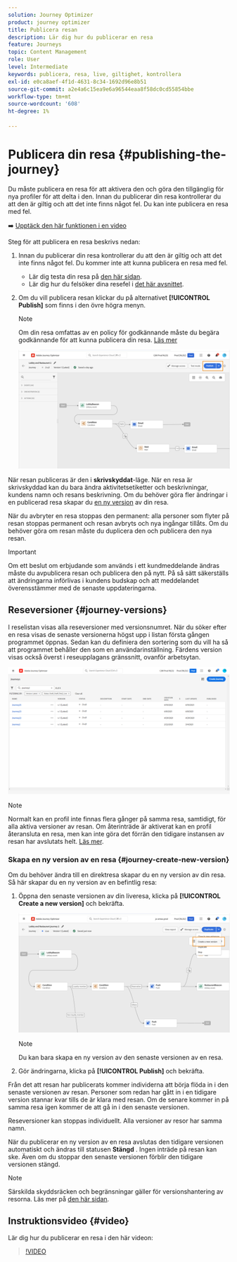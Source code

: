 ```yaml
---
solution: Journey Optimizer
product: journey optimizer
title: Publicera resan
description: Lär dig hur du publicerar en resa
feature: Journeys
topic: Content Management
role: User
level: Intermediate
keywords: publicera, resa, live, giltighet, kontrollera
exl-id: e0ca8aef-4f1d-4631-8c34-1692d96e8b51
source-git-commit: a2e4a6c15ea9e6a96544eaa8f58dc0cd55854bbe
workflow-type: tm+mt
source-wordcount: '608'
ht-degree: 1%

---
```


# Publicera din resa {#publishing-the-journey}

Du måste publicera en resa för att aktivera den och göra den tillgänglig för nya profiler för att delta i den. Innan du publicerar din resa kontrollerar du att den är giltig och att det inte finns något fel. Du kan inte publicera en resa med fel.

➡️ [Upptäck den här funktionen i en video](#video)

Steg för att publicera en resa beskrivs nedan:

1. Innan du publicerar din resa kontrollerar du att den är giltig och att det inte finns något fel. Du kommer inte att kunna publicera en resa med fel.

   * Lär dig testa din resa på [den här sidan](testing-the-journey.md).
   * Lär dig hur du felsöker dina resefel i [det här avsnittet](../building-journeys/troubleshooting.md#checking-for-errors-before-testing).

1. Om du vill publicera resan klickar du på alternativet **[!UICONTROL Publish]** som finns i den övre högra menyn.

   >[!NOTE]
   >
   > Om din resa omfattas av en policy för godkännande måste du begära godkännande för att kunna publicera din resa. [Läs mer](../test-approve/gs-approval.md)


   ![](assets/journeyuc1_18.png)

När resan publiceras är den i **skrivskyddat**-läge. När en resa är skrivskyddad kan du bara ändra aktivitetsetiketter och beskrivningar, kundens namn och resans beskrivning. Om du behöver göra fler ändringar i en publicerad resa skapar du [en ny version](journey-ui.md#journey-versions) av din resa.

När du avbryter en resa stoppas den permanent: alla personer som flyter på resan stoppas permanent och resan avbryts och nya ingångar tillåts. Om du behöver göra om resan måste du duplicera den och publicera den nya resan.


>[!IMPORTANT]
>
>Om ett beslut om erbjudande som används i ett kundmeddelande ändras måste du avpublicera resan och publicera den på nytt.  På så sätt säkerställs att ändringarna införlivas i kundens budskap och att meddelandet överensstämmer med de senaste uppdateringarna.


## Reseversioner {#journey-versions}

I reselistan visas alla reseversioner med versionsnumret. När du söker efter en resa visas de senaste versionerna högst upp i listan första gången programmet öppnas. Sedan kan du definiera den sortering som du vill ha så att programmet behåller den som en användarinställning. Färdens version visas också överst i reseupplagans gränssnitt, ovanför arbetsytan.

![](assets/journeyversions1.png)

>[!NOTE]
>
>Normalt kan en profil inte finnas flera gånger på samma resa, samtidigt, för alla aktiva versioner av resan. Om återinträde är aktiverat kan en profil återansluta en resa, men kan inte göra det förrän den tidigare instansen av resan har avslutats helt. [Läs mer](entry-management.md).

### Skapa en ny version av en resa {#journey-create-new-version}

Om du behöver ändra till en direktresa skapar du en ny version av din resa. Så här skapar du en ny version av en befintlig resa:

1. Öppna den senaste versionen av din liveresa, klicka på **[!UICONTROL Create a new version]** och bekräfta.

   ![](assets/journeyversions2.png)

   >[!NOTE]
   >
   >Du kan bara skapa en ny version av den senaste versionen av en resa.

1. Gör ändringarna, klicka på **[!UICONTROL Publish]** och bekräfta.

Från det att resan har publicerats kommer individerna att börja flöda in i den senaste versionen av resan. Personer som redan har gått in i en tidigare version stannar kvar tills de är klara med resan. Om de senare kommer in på samma resa igen kommer de att gå in i den senaste versionen.

Reseversioner kan stoppas individuellt. Alla versioner av resor har samma namn.

När du publicerar en ny version av en resa avslutas den tidigare versionen automatiskt och ändras till statusen **Stängd** . Ingen inträde på resan kan ske. Även om du stoppar den senaste versionen förblir den tidigare versionen stängd.


>[!NOTE]
>
>Särskilda skyddsräcken och begränsningar gäller för versionshantering av resorna. Läs mer på [den här sidan](../start/guardrails.md#journey-versions-journey-versions-g).


## Instruktionsvideo {#video}

Lär dig hur du publicerar en resa i den här videon:

>[!VIDEO](https://video.tv.adobe.com/v/3424998?quality=12)
